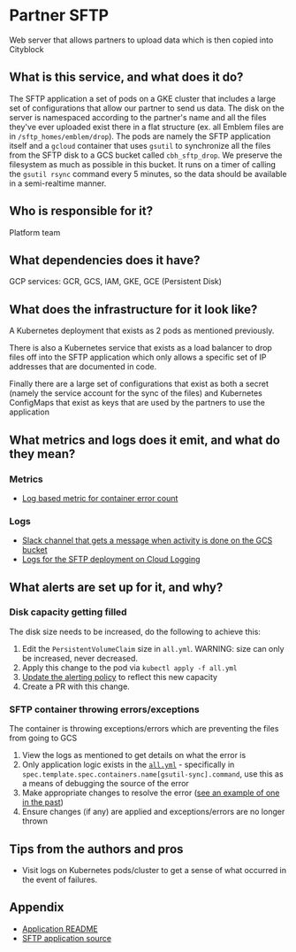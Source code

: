 # Partner SFTP
Web server that allows partners to upload data which is then copied into Cityblock

## What is this service, and what does it do?
The SFTP application a set of pods on a GKE cluster that includes a large set of
 configurations that allow our partner to send us data. The disk on the server is
 namespaced according to the partner's name and all the files they've ever uploaded
 exist there in a flat structure (ex. all Emblem files are in `/sftp_homes/emblem/drop`).
 The pods are namely the SFTP application itself and a `gcloud` container that uses `gsutil`
 to synchronize all the files from the SFTP disk to a GCS bucket called `cbh_sftp_drop`. 
 We preserve the filesystem as much as possible in this bucket. It runs on a timer of
 calling the `gsutil rsync` command every 5 minutes, so the data should be available in a
 semi-realtime manner.

## Who is responsible for it?
Platform team

## What dependencies does it have?
GCP services: GCR, GCS, IAM, GKE, GCE (Persistent Disk)

## What does the infrastructure for it look like?
A Kubernetes deployment that exists as 2 pods as mentioned previously. 

There is also a Kubernetes service that exists as a load balancer to drop files off into the
 SFTP application which only allows a specific set of IP addresses that are documented in code.
 
Finally there are a large set of configurations that exist as both a secret (namely the service
 account for the sync of the files) and Kubernetes ConfigMaps that exist as keys that are used
 by the partners to use the application

## What metrics and logs does it emit, and what do they mean?
### Metrics
- [Log based metric for container error count](https://console.cloud.google.com/logs/query;query=resource.type%3D%22container%22%0Aseverity%3DERROR%0Aresource.labels.container_name%3D%22gsutil-sync%22%0AtextPayload:%2528%22exception%22%20OR%20%22error%22%20NOT%20%22ResumableUploadAbortException%22%2529?project=cityblock-data)

### Logs
- [Slack channel that gets a message when activity is done on the GCS bucket](https://cityblockhealth.slack.com/archives/CB4PYT2DD)
- [Logs for the SFTP deployment on Cloud Logging](https://console.cloud.google.com/logs/query;query=resource.type%3D%22container%22%0Aresource.labels.cluster_name%3D%22airflow%22%0Aresource.labels.namespace_id%3D%22default%22%0Aresource.labels.project_id%3D%22cityblock-data%22%0Aresource.labels.zone:%22us-east1-b%22%0Aresource.labels.container_name%3D%2528%22gsutil-sync%22%20OR%20%22sftp%22%2529%0Aresource.labels.pod_id%3D%22sftp-drop-5bd4757c9b-wrr2b%22?project=cityblock-data)

## What alerts are set up for it, and why?
### Disk capacity getting filled
The disk size needs to be increased, do the following to achieve this:
1. Edit the `PersistentVolumeClaim` size in `all.yml`. WARNING: size can only be increased, never decreased. 
1. Apply this change to the pod via `kubectl apply -f all.yml`
1. [Update the alerting policy](https://console.cloud.google.com/monitoring/alerting/policies/1325650137744658148?project=cityblock-data) to reflect this new capacity 
1. Create a PR with this change.
 

### SFTP container throwing errors/exceptions
The container is throwing exceptions/errors which are preventing the files from going to GCS
1. View the logs as mentioned to get details on what the error is
1. Only application logic exists in the [`all.yml`](../all.yml) - specifically in
 `spec.template.spec.containers.name[gsutil-sync].command`, use this as a means of debugging
 the source of the error
1. Make appropriate changes to resolve the error ([see an example of one in the past](https://github.com/cityblock/mixer/pull/417))
1. Ensure changes (if any) are applied and exceptions/errors are no longer thrown

## Tips from the authors and pros
- Visit logs on Kubernetes pods/cluster to get a sense of what occurred in the event of failures.

## Appendix
- [Application README](../README.md)
- [SFTP application source](https://github.com/cityblock/sftp)
